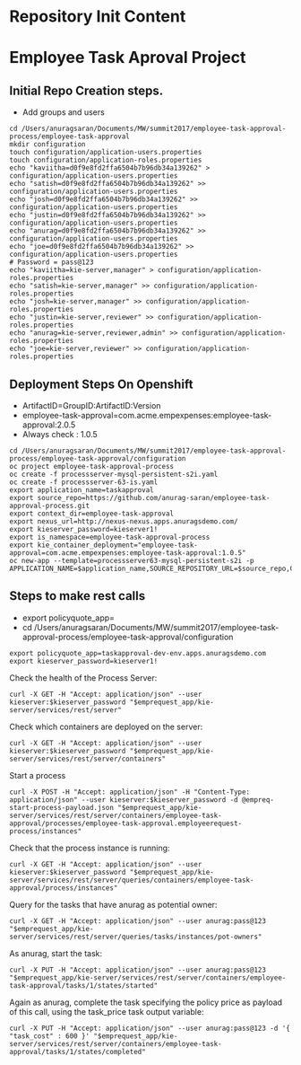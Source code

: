 Repository Init Content
=======================

# Employee Task Aproval Project

## Initial Repo Creation steps.
* Add groups and users

```
cd /Users/anuragsaran/Documents/MW/summit2017/employee-task-approval-process/employee-task-approval
mkdir configuration
touch configuration/application-users.properties
touch configuration/application-roles.properties
echo "kaviitha=d0f9e8fd2ffa6504b7b96db34a139262" > configuration/application-users.properties
echo "satish=d0f9e8fd2ffa6504b7b96db34a139262" >> configuration/application-users.properties
echo "josh=d0f9e8fd2ffa6504b7b96db34a139262" >> configuration/application-users.properties
echo "justin=d0f9e8fd2ffa6504b7b96db34a139262" >> configuration/application-users.properties
echo "anurag=d0f9e8fd2ffa6504b7b96db34a139262" >> configuration/application-users.properties
echo "joe=d0f9e8fd2ffa6504b7b96db34a139262" >> configuration/application-users.properties
# Password = pass@123 
echo "kaviitha=kie-server,manager" > configuration/application-roles.properties
echo "satish=kie-server,manager" >> configuration/application-roles.properties
echo "josh=kie-server,manager" >> configuration/application-roles.properties
echo "justin=kie-server,reviewer" >> configuration/application-roles.properties
echo "anurag=kie-server,reviewer,admin" >> configuration/application-roles.properties
echo "joe=kie-server,reviewer" >> configuration/application-roles.properties

```

## Deployment Steps On Openshift
* ArtifactID=GroupID:ArtifactID:Version
* employee-task-approval=com.acme.empexpenses:employee-task-approval:2.0.5
* Always check : 1.0.5
```
cd /Users/anuragsaran/Documents/MW/summit2017/employee-task-approval-process/employee-task-approval/configuration
oc project employee-task-approval-process
oc create -f processserver-mysql-persistent-s2i.yaml
oc create -f processserver-63-is.yaml
export application_name=taskapproval
export source_repo=https://github.com/anurag-saran/employee-task-approval-process.git
export context_dir=employee-task-approval
export nexus_url=http://nexus-nexus.apps.anuragsdemo.com/
export kieserver_password=kieserver1!
export is_namespace=employee-task-approval-process
export kie_container_deployment="employee-task-approval=com.acme.empexpenses:employee-task-approval:1.0.5"
oc new-app --template=processserver63-mysql-persistent-s2i -p APPLICATION_NAME=$application_name,SOURCE_REPOSITORY_URL=$source_repo,CONTEXT_DIR=$context_dir,KIE_SERVER_PASSWORD=$kieserver_password,IMAGE_STREAM_NAMESPACE=$is_namespace,KIE_CONTAINER_DEPLOYMENT=$kie_container_deployment,KIE_CONTAINER_REDIRECT_ENABLED=false,MAVEN_MIRROR_URL=$nexus_url/content/groups/public/
```



## Steps to make rest calls
* export policyquote_app=<URL of the policyquote app route>
* cd /Users/anuragsaran/Documents/MW/summit2017/employee-task-approval-process/employee-task-approval/configuration

```
export policyquote_app=taskapproval-dev-env.apps.anuragsdemo.com
export kieserver_password=kieserver1!
```

Check the health of the Process Server:
```
curl -X GET -H "Accept: application/json" --user kieserver:$kieserver_password "$emprequest_app/kie-server/services/rest/server"
```

Check which containers are deployed on the server:
```
curl -X GET -H "Accept: application/json" --user kieserver:$kieserver_password "$emprequest_app/kie-server/services/rest/server/containers"
```

Start a process
```
curl -X POST -H "Accept: application/json" -H "Content-Type: application/json" --user kieserver:$kieserver_password -d @empreq-start-process-payload.json "$emprequest_app/kie-server/services/rest/server/containers/employee-task-approval/processes/employee-task-approval.employeerequest-process/instances"
```

Check that the process instance is running:
```
curl -X GET -H "Accept: application/json" --user kieserver:$kieserver_password "$emprequest_app/kie-server/services/rest/server/queries/containers/employee-task-approval/process/instances"
```

Query for the tasks that have anurag as potential owner:
```
curl -X GET -H "Accept: application/json" --user anurag:pass@123 "$emprequest_app/kie-server/services/rest/server/queries/tasks/instances/pot-owners"
```

As anurag, start the task:
```
curl -X PUT -H "Accept: application/json" --user anurag:pass@123 "$emprequest_app/kie-server/services/rest/server/containers/employee-task-approval/tasks/1/states/started"
```

Again as anurag, complete the task specifying the policy price as payload of this call, using the task_price task output variable:
```
curl -X PUT -H "Accept: application/json" --user anurag:pass@123 -d '{ "task_cost" : 600 }' "$emprequest_app/kie-server/services/rest/server/containers/employee-task-approval/tasks/1/states/completed"
```



